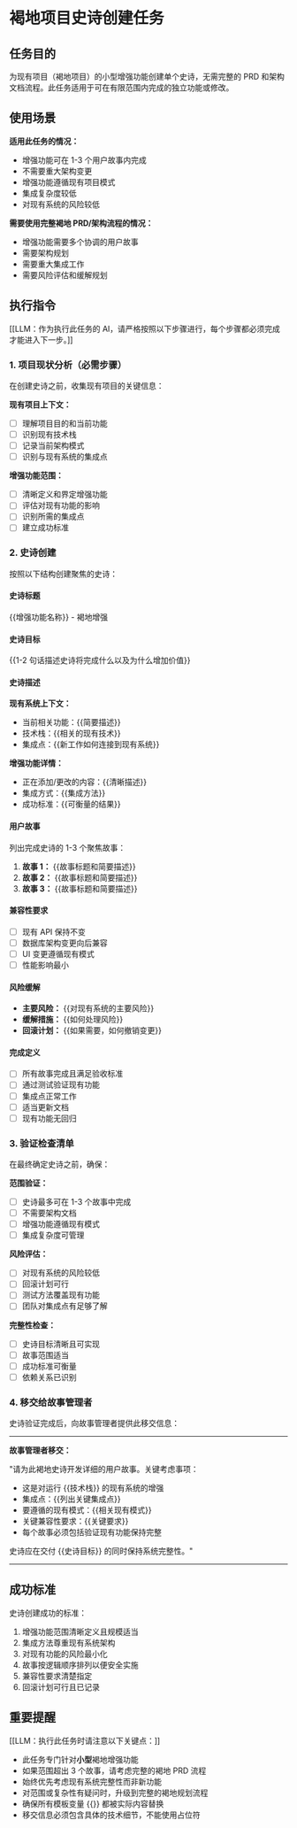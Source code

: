 # 褐地项目史诗创建任务

## 任务目的

为现有项目（褐地项目）的小型增强功能创建单个史诗，无需完整的 PRD 和架构文档流程。此任务适用于可在有限范围内完成的独立功能或修改。

## 使用场景

**适用此任务的情况：**

- 增强功能可在 1-3 个用户故事内完成
- 不需要重大架构变更
- 增强功能遵循现有项目模式
- 集成复杂度较低
- 对现有系统的风险较低

**需要使用完整褐地 PRD/架构流程的情况：**

- 增强功能需要多个协调的用户故事
- 需要架构规划
- 需要重大集成工作
- 需要风险评估和缓解规划

## 执行指令

[[LLM：作为执行此任务的 AI，请严格按照以下步骤进行，每个步骤都必须完成才能进入下一步。]]

### 1. 项目现状分析（必需步骤）

在创建史诗之前，收集现有项目的关键信息：

**现有项目上下文：**

- [ ] 理解项目目的和当前功能
- [ ] 识别现有技术栈
- [ ] 记录当前架构模式
- [ ] 识别与现有系统的集成点

**增强功能范围：**

- [ ] 清晰定义和界定增强功能
- [ ] 评估对现有功能的影响
- [ ] 识别所需的集成点
- [ ] 建立成功标准

### 2. 史诗创建

按照以下结构创建聚焦的史诗：

#### 史诗标题

{{增强功能名称}} - 褐地增强

#### 史诗目标

{{1-2 句话描述史诗将完成什么以及为什么增加价值}}

#### 史诗描述

**现有系统上下文：**

- 当前相关功能：{{简要描述}}
- 技术栈：{{相关的现有技术}}
- 集成点：{{新工作如何连接到现有系统}}

**增强功能详情：**

- 正在添加/更改的内容：{{清晰描述}}
- 集成方式：{{集成方法}}
- 成功标准：{{可衡量的结果}}

#### 用户故事

列出完成史诗的 1-3 个聚焦故事：

1. **故事 1：** {{故事标题和简要描述}}
2. **故事 2：** {{故事标题和简要描述}}
3. **故事 3：** {{故事标题和简要描述}}

#### 兼容性要求

- [ ] 现有 API 保持不变
- [ ] 数据库架构变更向后兼容
- [ ] UI 变更遵循现有模式
- [ ] 性能影响最小

#### 风险缓解

- **主要风险：** {{对现有系统的主要风险}}
- **缓解措施：** {{如何处理风险}}
- **回滚计划：** {{如果需要，如何撤销变更}}

#### 完成定义

- [ ] 所有故事完成且满足验收标准
- [ ] 通过测试验证现有功能
- [ ] 集成点正常工作
- [ ] 适当更新文档
- [ ] 现有功能无回归

### 3. 验证检查清单

在最终确定史诗之前，确保：

**范围验证：**

- [ ] 史诗最多可在 1-3 个故事中完成
- [ ] 不需要架构文档
- [ ] 增强功能遵循现有模式
- [ ] 集成复杂度可管理

**风险评估：**

- [ ] 对现有系统的风险较低
- [ ] 回滚计划可行
- [ ] 测试方法覆盖现有功能
- [ ] 团队对集成点有足够了解

**完整性检查：**

- [ ] 史诗目标清晰且可实现
- [ ] 故事范围适当
- [ ] 成功标准可衡量
- [ ] 依赖关系已识别

### 4. 移交给故事管理者

史诗验证完成后，向故事管理者提供此移交信息：

---

**故事管理者移交：**

"请为此褐地史诗开发详细的用户故事。关键考虑事项：

- 这是对运行 {{技术栈}} 的现有系统的增强
- 集成点：{{列出关键集成点}}
- 要遵循的现有模式：{{相关现有模式}}
- 关键兼容性要求：{{关键要求}}
- 每个故事必须包括验证现有功能保持完整

史诗应在交付 {{史诗目标}} 的同时保持系统完整性。"

---

## 成功标准

史诗创建成功的标准：

1. 增强功能范围清晰定义且规模适当
2. 集成方法尊重现有系统架构
3. 对现有功能的风险最小化
4. 故事按逻辑顺序排列以便安全实施
5. 兼容性要求清楚指定
6. 回滚计划可行且已记录

## 重要提醒

[[LLM：执行此任务时请注意以下关键点：]]

- 此任务专门针对**小型**褐地增强功能
- 如果范围超出 3 个故事，请考虑完整的褐地 PRD 流程
- 始终优先考虑现有系统完整性而非新功能
- 对范围或复杂性有疑问时，升级到完整的褐地规划流程
- 确保所有模板变量 {{}} 都被实际内容替换
- 移交信息必须包含具体的技术细节，不能使用占位符